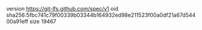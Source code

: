 version https://git-lfs.github.com/spec/v1
oid sha256:5fbc741c79f00339b03344b164932ed98e211523f00a0df21a67d54400a91eff
size 19467
